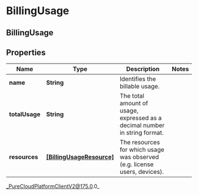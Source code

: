 # BillingUsage

## BillingUsage

## Properties

|Name | Type | Description | Notes|
|------------ | ------------- | ------------- | -------------|
| **name** | **String** | Identifies the billable usage. | |
| **totalUsage** | **String** | The total amount of usage, expressed as a decimal number in string format. | |
| **resources** | [**[BillingUsageResource]**]([BillingUsageResource]) | The resources for which usage was observed (e.g. license users, devices). | |



_PureCloudPlatformClientV2@175.0.0_
